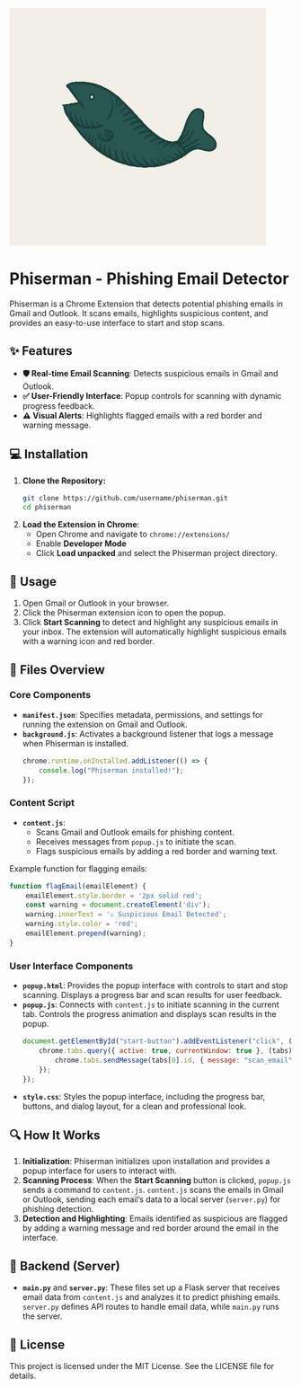 
![Phiserman Logo](./Icon_cropped.png)

# Phiserman - Phishing Email Detector

Phiserman is a Chrome Extension that detects potential phishing emails in Gmail and Outlook. It scans emails, highlights suspicious content, and provides an easy-to-use interface to start and stop scans.

## ✨ Features
- **🛡️ Real-time Email Scanning**: Detects suspicious emails in Gmail and Outlook.
- **✅ User-Friendly Interface**: Popup controls for scanning with dynamic progress feedback.
- **⚠️ Visual Alerts**: Highlights flagged emails with a red border and warning message.

## 💻 Installation
1. **Clone the Repository:**
   ```bash
   git clone https://github.com/username/phiserman.git
   cd phiserman
   ```
2. **Load the Extension in Chrome**:
   - Open Chrome and navigate to `chrome://extensions/`
   - Enable **Developer Mode**
   - Click **Load unpacked** and select the Phiserman project directory.

## 🔧 Usage
1. Open Gmail or Outlook in your browser.
2. Click the Phiserman extension icon to open the popup.
3. Click **Start Scanning** to detect and highlight any suspicious emails in your inbox. The extension will automatically highlight suspicious emails with a warning icon and red border.

## 📂 Files Overview

### Core Components
- **`manifest.json`**: Specifies metadata, permissions, and settings for running the extension on Gmail and Outlook.
- **`background.js`**: Activates a background listener that logs a message when Phiserman is installed.
   ```javascript
   chrome.runtime.onInstalled.addListener(() => {
       console.log("Phiserman installed!");
   });
   ```

### Content Script
- **`content.js`**:
  - Scans Gmail and Outlook emails for phishing content.
  - Receives messages from `popup.js` to initiate the scan.
  - Flags suspicious emails by adding a red border and warning text.

Example function for flagging emails:
  ```javascript
  function flagEmail(emailElement) {
      emailElement.style.border = '2px solid red';
      const warning = document.createElement('div');
      warning.innerText = '⚠️ Suspicious Email Detected';
      warning.style.color = 'red';
      emailElement.prepend(warning);
  }
  ```

### User Interface Components
- **`popup.html`**: Provides the popup interface with controls to start and stop scanning. Displays a progress bar and scan results for user feedback.
- **`popup.js`**: Connects with `content.js` to initiate scanning in the current tab. Controls the progress animation and displays scan results in the popup.
  ```javascript
  document.getElementById("start-button").addEventListener("click", () => {
      chrome.tabs.query({ active: true, currentWindow: true }, (tabs) => {
          chrome.tabs.sendMessage(tabs[0].id, { message: "scan_email" });
      });
  });
  ```
- **`style.css`**: Styles the popup interface, including the progress bar, buttons, and dialog layout, for a clean and professional look.

## 🔍 How It Works

1. **Initialization**: Phiserman initializes upon installation and provides a popup interface for users to interact with.
2. **Scanning Process**: When the **Start Scanning** button is clicked, `popup.js` sends a command to `content.js`. `content.js` scans the emails in Gmail or Outlook, sending each email’s data to a local server (`server.py`) for phishing detection.
3. **Detection and Highlighting**: Emails identified as suspicious are flagged by adding a warning message and red border around the email in the interface.

## 🔧 Backend (Server)
- **`main.py`** and **`server.py`**: These files set up a Flask server that receives email data from `content.js` and analyzes it to predict phishing emails. `server.py` defines API routes to handle email data, while `main.py` runs the server.

## 📜 License
This project is licensed under the MIT License. See the LICENSE file for details.
